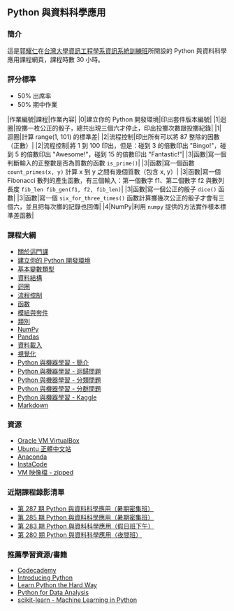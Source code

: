 ## Python 與資料科學應用

### 簡介

這是[郭耀仁](https://www.facebook.com/yaojen.kuo.1)在[台灣大學資訊工程學系資訊系統訓練班](https://www.csie.ntu.edu.tw/train/)所開設的 Python 與資料科學應用課程網頁，課程時數 30 小時。

### 評分標準

- 50% 出席率
- 50% 期中作業

|作業編號|課程|作業內容|
|0|建立你的 Python 開發環境|印出套件版本編號|
|1|迴圈|投擲一枚公正的骰子，總共出現三個六才停止，印出投擲次數跟投擲紀錄|
|1|迴圈|計算 range(1, 101) 的標準差|
|2|流程控制|印出所有可以將 87 整除的因數（正數）|
|2|流程控制|將 1 到 100 印出，但是：碰到 3 的倍數印出 "Bingo!"，碰到 5 的倍數印出 "Awesome!"，碰到 15 的倍數印出 "Fantastic!"|
|3|函數|寫一個判斷輸入的正整數是否為質數的函數 `is_prime()`|
|3|函數|寫一個函數 `count_primes(x, y)` 計算 x 到 y 之間有幾個質數（包含 x, y）|
|3|函數|寫一個 Fibonacci 數列的產生函數，有三個輸入：第一個數字 f1、第二個數字 f2 與數列長度 `fib_len fib_gen(f1, f2, fib_len)`|
|3|函數|寫一個公正的骰子 `dice()` 函數|
|3|函數|寫一個 `six_for_three_times()` 函數計算擲幾次公正的骰子才會有三個六，並且把每次擲的記錄也回傳|
|4|NumPy|利用 `numpy` 提供的方法實作樣本標準差函數|

### 課程大綱

- [關於這門課](https://yaojenkuo.github.io/python_4_ds/ch0.slides.html)
- [建立你的 Python 開發環境](https://yaojenkuo.github.io/python_4_ds/ch1.slides.html)
- [基本變數類型](https://yaojenkuo.github.io/python_4_ds/ch2.slides.html)
- [資料結構](https://yaojenkuo.github.io/python_4_ds/ch3.slides.html)
- [迴圈](https://yaojenkuo.github.io/python_4_ds/ch6.slides.html)
- [流程控制](https://yaojenkuo.github.io/python_4_ds/ch7.slides.html)
- [函數](https://yaojenkuo.github.io/python_4_ds/ch8.slides.html)
- [模組與套件](https://yaojenkuo.github.io/python_4_ds/module.slides.html)
- [類別](https://yaojenkuo.github.io/python_4_ds/ch9.slides.html)
- [NumPy](https://yaojenkuo.github.io/python_4_ds/ch4.slides.html)
- [Pandas](https://yaojenkuo.github.io/python_4_ds/ch5.slides.html)
- [資料載入](https://yaojenkuo.github.io/python_4_ds/data_import.slides.html)
- [視覺化](https://yaojenkuo.github.io/python_4_ds/ch10.slides.html)
- [Python 與機器學習 - 簡介](https://yaojenkuo.github.io/python_4_ds/ml_intro.slides.html)
- [Python 與機器學習 - 迴歸問題](https://yaojenkuo.github.io/python_4_ds/ch11.slides.html)
- [Python 與機器學習 - 分類問題](https://yaojenkuo.github.io/python_4_ds/ch12.slides.html)
- [Python 與機器學習 - 分群問題](https://yaojenkuo.github.io/python_4_ds/ch13.slides.html)
- [Python 與機器學習 - Kaggle](https://yaojenkuo.github.io/python_4_ds/ch18.slides.html)
- [Markdown](https://yaojenkuo.github.io/python_4_ds/markdown.slides.html)

### 資源

- [Oracle VM VirtualBox](https://www.virtualbox.org/wiki/Downloads)
- [Ubuntu 正體中文站](https://www.ubuntu-tw.org/modules/tinyd0/)
- [Anaconda](https://www.continuum.io/downloads)
- [InstaCode](http://instacode.live/channel/tony)
- [VM 映像檔 - zipped](https://drive.google.com/open?id=0B1RAmsOPDTw1VVdJSFRaRGZPQ2c)

### 近期課程錄影清單

- [第 287 期 Python 與資料科學應用（暑期密集班）](https://www.youtube.com/playlist?list=PLEq7iw5uOtuVKZvkQ0B7S6fszUnEf8PmQ)
- [第 285 期 Python 與資料科學應用（暑期密集班）](https://www.youtube.com/playlist?list=PLEq7iw5uOtuX9DstAUP0yFc8Ay6AMuvkS)
- [第 283 期 Python 與資料科學應用（假日班下午）](https://www.youtube.com/playlist?list=PLEq7iw5uOtuXWTMjHisPwOHKhu_jZPn2C)
- [第 280 期 Python 與資料科學應用（夜間班）](https://www.youtube.com/playlist?list=PLEq7iw5uOtuVLOqYRt9QwUme8S5oXioxB)

### 推薦學習資源/書籍

- [Codecademy](https://www.codecademy.com)
- [Introducing Python](http://shop.oreilly.com/product/0636920028659.do)
- [Learn Python the Hard Way](https://www.amazon.com/Learn-Python-Hard-Way-Introduction/dp/0321884914)
- [Python for Data Analysis](http://shop.oreilly.com/product/0636920023784.do)
- [scikit-learn - Machine Learning in Python](http://scikit-learn.org/stable/)